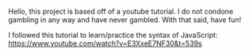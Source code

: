 Hello, this project is based off of a youtube tutorial. I do not condone gambling in any way and have never gambled. With that said, have fun!

I followed this tutorial to learn/practice the syntax of JavaScript: https://www.youtube.com/watch?v=E3XxeE7NF30&t=539s
